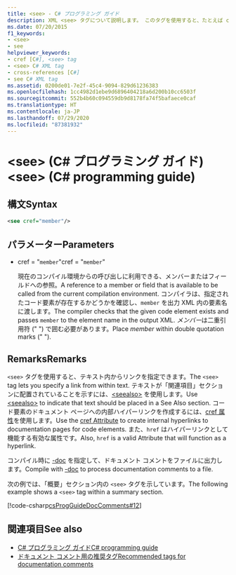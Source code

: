 ```yaml
---
title: <see> - C# プログラミング ガイド
description: XML <see> タグについて説明します。 このタグを使用すると、たとえば cref 属性を使用して、テキスト内からリンクを指定できます。
ms.date: 07/20/2015
f1_keywords:
- <see>
- see
helpviewer_keywords:
- cref [C#], <see> tag
- <see> C# XML tag
- cross-references [C#]
- see C# XML tag
ms.assetid: 0200de01-7e2f-45c4-9094-829d61236383
ms.openlocfilehash: 1cc4982d1ebe9d6896404218a6d200b10cc6503f
ms.sourcegitcommit: 552b4b60c094559db9d8178fa74f5bafaece0caf
ms.translationtype: HT
ms.contentlocale: ja-JP
ms.lasthandoff: 07/29/2020
ms.locfileid: "87381932"
---
```

# <a name="see-c-programming-guide"></a><span data-ttu-id="f906a-104">\<see> (C# プログラミング ガイド)</span><span class="sxs-lookup"><span data-stu-id="f906a-104">\<see> (C# programming guide)</span></span>

## <a name="syntax"></a><span data-ttu-id="f906a-105">構文</span><span class="sxs-lookup"><span data-stu-id="f906a-105">Syntax</span></span>

```xml
<see cref="member"/>
```

## <a name="parameters"></a><span data-ttu-id="f906a-106">パラメーター</span><span class="sxs-lookup"><span data-stu-id="f906a-106">Parameters</span></span>

- <span data-ttu-id="f906a-107">cref = "`member`"</span><span class="sxs-lookup"><span data-stu-id="f906a-107">cref = "`member`"</span></span>

  <span data-ttu-id="f906a-108">現在のコンパイル環境からの呼び出しに利用できる、メンバーまたはフィールドへの参照。</span><span class="sxs-lookup"><span data-stu-id="f906a-108">A reference to a member or field that is available to be called from the current compilation environment.</span></span> <span data-ttu-id="f906a-109">コンパイラは、指定されたコード要素が存在するかどうかを確認し、`member` を出力 XML 内の要素名に渡します。</span><span class="sxs-lookup"><span data-stu-id="f906a-109">The compiler checks that the given code element exists and passes `member` to the element name in the output XML.</span></span> <span data-ttu-id="f906a-110">*メンバー*は二重引用符 (" ") で囲む必要があります。</span><span class="sxs-lookup"><span data-stu-id="f906a-110">Place *member* within double quotation marks (" ").</span></span>

## <a name="remarks"></a><span data-ttu-id="f906a-111">Remarks</span><span class="sxs-lookup"><span data-stu-id="f906a-111">Remarks</span></span>

<span data-ttu-id="f906a-112">`<see>` タグを使用すると、テキスト内からリンクを指定できます。</span><span class="sxs-lookup"><span data-stu-id="f906a-112">The `<see>` tag lets you specify a link from within text.</span></span> <span data-ttu-id="f906a-113">テキストが「関連項目」セクションに配置されていることを示すには、[\<seealso>](./seealso.md) を使用します。</span><span class="sxs-lookup"><span data-stu-id="f906a-113">Use [\<seealso>](./seealso.md) to indicate that text should be placed in a See Also section.</span></span> <span data-ttu-id="f906a-114">コード要素のドキュメント ページへの内部ハイパーリンクを作成するには、[cref 属性](./cref-attribute.md)を使用します。</span><span class="sxs-lookup"><span data-stu-id="f906a-114">Use the [cref Attribute](./cref-attribute.md) to create internal hyperlinks to documentation pages for code elements.</span></span> <span data-ttu-id="f906a-115">また、``href`` はハイパーリンクとして機能する有効な属性です。</span><span class="sxs-lookup"><span data-stu-id="f906a-115">Also, ``href`` is a valid Attribute that will function as a hyperlink.</span></span>

<span data-ttu-id="f906a-116">コンパイル時に [-doc](../../language-reference/compiler-options/doc-compiler-option.md) を指定して、ドキュメント コメントをファイルに出力します。</span><span class="sxs-lookup"><span data-stu-id="f906a-116">Compile with [-doc](../../language-reference/compiler-options/doc-compiler-option.md) to process documentation comments to a file.</span></span>

<span data-ttu-id="f906a-117">次の例では、「概要」セクション内の `<see>` タグを示しています。</span><span class="sxs-lookup"><span data-stu-id="f906a-117">The following example shows a `<see>` tag within a summary section.</span></span>

[!code-csharp[csProgGuideDocComments#12](~/samples/snippets/csharp/VS_Snippets_VBCSharp/csProgGuideDocComments/CS/DocComments.cs#12)]

## <a name="see-also"></a><span data-ttu-id="f906a-118">関連項目</span><span class="sxs-lookup"><span data-stu-id="f906a-118">See also</span></span>

- [<span data-ttu-id="f906a-119">C# プログラミング ガイド</span><span class="sxs-lookup"><span data-stu-id="f906a-119">C# programming guide</span></span>](../index.md)
- [<span data-ttu-id="f906a-120">ドキュメント コメント用の推奨タグ</span><span class="sxs-lookup"><span data-stu-id="f906a-120">Recommended tags for documentation comments</span></span>](./recommended-tags-for-documentation-comments.md)
